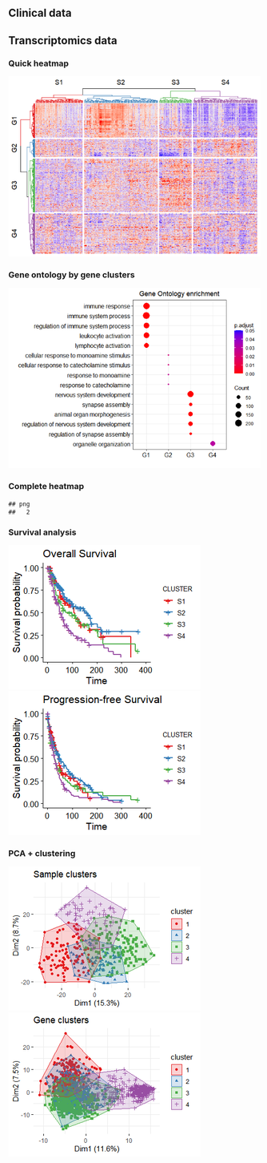 ## Clinical data

## Transcriptomics data

### Quick heatmap

![](Report_DZ_metastasis_files/figure-markdown_strict/clustering-1.png)

### Gene ontology by gene clusters

![](Report_DZ_metastasis_files/figure-markdown_strict/gene_ontology-1.png)

### Complete heatmap

    ## png 
    ##   2

### Survival analysis

![](Report_DZ_metastasis_files/figure-markdown_strict/survival-1.png)![](Report_DZ_metastasis_files/figure-markdown_strict/survival-2.png)

### PCA + clustering

![](Report_DZ_metastasis_files/figure-markdown_strict/PCA-1.png)![](Report_DZ_metastasis_files/figure-markdown_strict/PCA-2.png)
